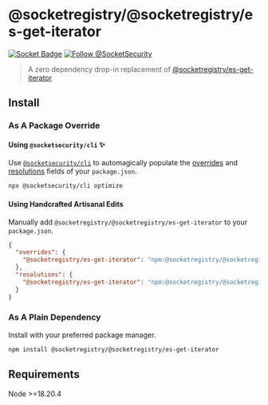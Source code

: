 # @socketregistry/@socketregistry/es-get-iterator

[![Socket Badge](https://socket.dev/api/badge/npm/package/@socketregistry/@socketregistry/es-get-iterator)](https://socket.dev/npm/package/@socketregistry/@socketregistry/es-get-iterator)
[![Follow @SocketSecurity](https://img.shields.io/twitter/follow/SocketSecurity?style=social)](https://twitter.com/SocketSecurity)

> A zero dependency drop-in replacement of
> [@socketregistry/es-get-iterator](https://www.npmjs.com/package/@socketregistry/es-get-iterator).

## Install

### As A Package Override

#### Using `@socketsecurity/cli` :sparkles:

Use [`@socketsecurity/cli`](https://www.npmjs.com/package/@socketsecurity/cli)
to automagically populate the
[overrides](https://docs.npmjs.com/cli/v9/configuring-npm/package-json#overrides)
and [resolutions](https://yarnpkg.com/configuration/manifest#resolutions) fields
of your `package.json`.

```sh
npx @socketsecurity/cli optimize
```

#### Using Handcrafted Artisanal Edits

Manually add `@socketregistry/@socketregistry/es-get-iterator` to your
`package.json`.

```json
{
  "overrides": {
    "@socketregistry/es-get-iterator": "npm:@socketregistry/@socketregistry/es-get-iterator@^1"
  },
  "resolutions": {
    "@socketregistry/es-get-iterator": "npm:@socketregistry/@socketregistry/es-get-iterator@^1"
  }
}
```

### As A Plain Dependency

Install with your preferred package manager.

```sh
npm install @socketregistry/@socketregistry/es-get-iterator
```

## Requirements

Node &gt;=18.20.4
